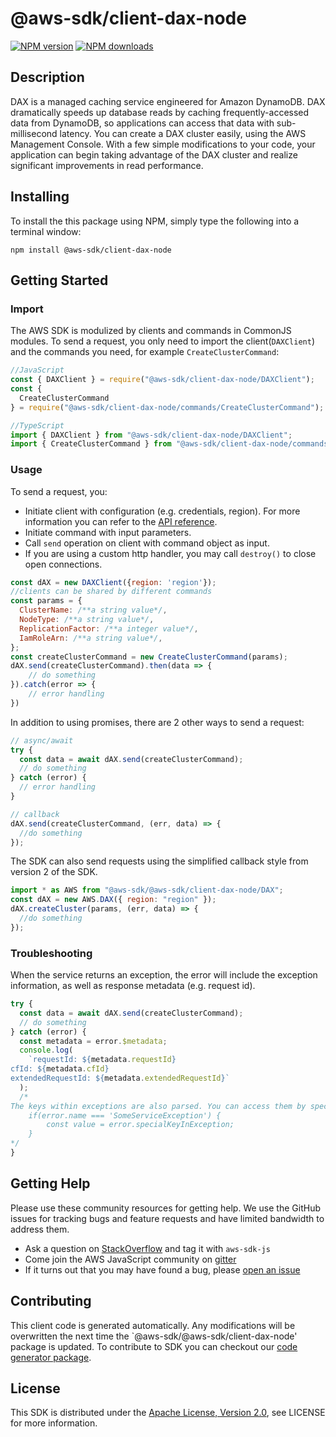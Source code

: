 # @aws-sdk/client-dax-node

[![NPM version](https://img.shields.io/npm/v/@aws-sdk/client-dax-node/preview.svg)](https://www.npmjs.com/package/@aws-sdk/client-dax-node)
[![NPM downloads](https://img.shields.io/npm/dm/@aws-sdk/client-dax-node.svg)](https://www.npmjs.com/package/@aws-sdk/client-dax-node)

## Description

<p>DAX is a managed caching service engineered for Amazon DynamoDB. DAX dramatically speeds up database reads by caching frequently-accessed data from DynamoDB, so applications can access that data with sub-millisecond latency. You can create a DAX cluster easily, using the AWS Management Console. With a few simple modifications to your code, your application can begin taking advantage of the DAX cluster and realize significant improvements in read performance.</p>

## Installing

To install the this package using NPM, simply type the following into a terminal window:

```
npm install @aws-sdk/client-dax-node
```

## Getting Started

### Import

The AWS SDK is modulized by clients and commands in CommonJS modules. To send a request, you only need to import the client(`DAXClient`) and the commands you need, for example `CreateClusterCommand`:

```javascript
//JavaScript
const { DAXClient } = require("@aws-sdk/client-dax-node/DAXClient");
const {
  CreateClusterCommand
} = require("@aws-sdk/client-dax-node/commands/CreateClusterCommand");
```

```javascript
//TypeScript
import { DAXClient } from "@aws-sdk/client-dax-node/DAXClient";
import { CreateClusterCommand } from "@aws-sdk/client-dax-node/commands/CreateClusterCommand";
```

### Usage

To send a request, you:

- Initiate client with configuration (e.g. credentials, region). For more information you can refer to the [API reference][].
- Initiate command with input parameters.
- Call `send` operation on client with command object as input.
- If you are using a custom http handler, you may call `destroy()` to close open connections.

```javascript
const dAX = new DAXClient({region: 'region'});
//clients can be shared by different commands
const params = {
  ClusterName: /**a string value*/,
  NodeType: /**a string value*/,
  ReplicationFactor: /**a integer value*/,
  IamRoleArn: /**a string value*/,
};
const createClusterCommand = new CreateClusterCommand(params);
dAX.send(createClusterCommand).then(data => {
    // do something
}).catch(error => {
    // error handling
})
```

In addition to using promises, there are 2 other ways to send a request:

```javascript
// async/await
try {
  const data = await dAX.send(createClusterCommand);
  // do something
} catch (error) {
  // error handling
}
```

```javascript
// callback
dAX.send(createClusterCommand, (err, data) => {
  //do something
});
```

The SDK can also send requests using the simplified callback style from version 2 of the SDK.

```javascript
import * as AWS from "@aws-sdk/@aws-sdk/client-dax-node/DAX";
const dAX = new AWS.DAX({ region: "region" });
dAX.createCluster(params, (err, data) => {
  //do something
});
```

### Troubleshooting

When the service returns an exception, the error will include the exception information, as well as response metadata (e.g. request id).

```javascript
try {
  const data = await dAX.send(createClusterCommand);
  // do something
} catch (error) {
  const metadata = error.$metadata;
  console.log(
    `requestId: ${metadata.requestId}
cfId: ${metadata.cfId}
extendedRequestId: ${metadata.extendedRequestId}`
  );
  /*
The keys within exceptions are also parsed. You can access them by specifying exception names:
    if(error.name === 'SomeServiceException') {
        const value = error.specialKeyInException;
    }
*/
}
```

## Getting Help

Please use these community resources for getting help. We use the GitHub issues for tracking bugs and feature requests and have limited bandwidth to address them.

- Ask a question on [StackOverflow](https://stackoverflow.com/questions/tagged/aws-sdk-js) and tag it with `aws-sdk-js`
- Come join the AWS JavaScript community on [gitter](https://gitter.im/aws/aws-sdk-js-v3)
- If it turns out that you may have found a bug, please [open an issue](https://github.com/aws/aws-sdk-js-v3/issues)

## Contributing

This client code is generated automatically. Any modifications will be overwritten the next time the `@aws-sdk/@aws-sdk/client-dax-node' package is updated. To contribute to SDK you can checkout our [code generator package][].

## License

This SDK is distributed under the
[Apache License, Version 2.0](http://www.apache.org/licenses/LICENSE-2.0),
see LICENSE for more information.

[code generator package]: https://github.com/aws/aws-sdk-js-v3/tree/master/packages/service-types-generator
[api reference]: https://docs.aws.amazon.com/AWSJavaScriptSDK/latest/
